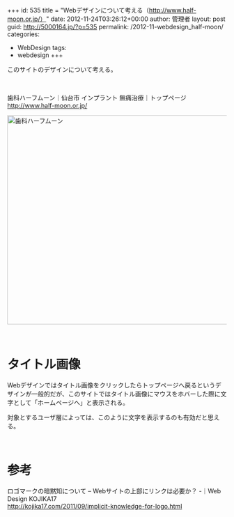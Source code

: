 +++
id: 535
title = "Webデザインについて考える（http://www.half-moon.or.jp/）"
date: 2012-11-24T03:26:12+00:00
author: 管理者
layout: post
guid: http://5000164.jp/?p=535
permalink: /2012-11-webdesign_half-moon/
categories:
  - WebDesign
tags:
  - webdesign
+++
&nbsp;

このサイトのデザインについて考える。

&nbsp;

歯科ハーフムーン｜仙台市 インプラント 無痛治療｜トップページ  
<http://www.half-moon.or.jp/>

[<img style="background-image: none; border-bottom: 0px; border-left: 0px; padding-left: 0px; padding-right: 0px; display: block; float: none; margin-left: auto; border-top: 0px; margin-right: auto; border-right: 0px; padding-top: 0px" title="歯科ハーフムーン" border="0" alt="歯科ハーフムーン" src="http://5000164.jp/wp-content/uploads/2012/11/thumb.png" width="640" height="480" />](http://5000164.jp/wp-content/uploads/2012/11/8a4183b6df54.png)

&nbsp;

# タイトル画像

Webデザインではタイトル画像をクリックしたらトップページへ戻るというデザインが一般的だが、このサイトではタイトル画像にマウスをホバーした際に文字として「ホームページへ」と表示される。

対象とするユーザ層によっては、このように文字を表示するのも有効だと思える。

&nbsp;

# 参考

ロゴマークの暗黙知について &#8211; Webサイトの上部にリンクは必要か？ -｜Web Design KOJIKA17  
<http://kojika17.com/2011/09/implicit-knowledge-for-logo.html>